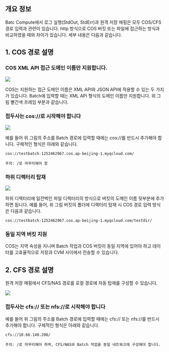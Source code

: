 ## 개요 정보

Batc Compute에서 로그 실행(StdOut, StdErr)과 원격 저장 매핑은 모두 COS/CFS 경로 입력과 관련이 있습니다. http 방식으로 COS 버킷 또는 파일에 접근하는 방식과 비교하였을 때와 차이가 있습니다. 세부 내용은 다음과 같습니다.

## 1. COS 경로 설명

### COS XML API 접근 도메인 이름만 지원합니다.

![](https://mc.qcloudimg.com/static/img/9e0e71c620551fd4271f5e026978d068/1.png)

COS는 지원하는 접근 도메인 이름은 XML API와 JSON API에 적용할 수 있는 두 가지가 있습니다. Batch에 입력할 때는 XML API 형식의 도메인 이름만 지원합니다. 위 그림 빨간색 프레임 부분과 같습니다.

### 접두사는 cos://로 시작해야 합니다

![](https://mc.qcloudimg.com/static/img/9e0e71c620551fd4271f5e026978d068/1.png)

예를 들어 위 그림의 주소를 Batch 경로에 입력할 때에는 cos://를 반드시 추가해야 합니다. 구체적인 형식은 아래와 같습니다.

``` 
cos://testbatch-1252462967.cos.ap-beijing-1.myqcloud.com/ 
```

``주의: /로 마무리해야 함``

### 하위 디렉터리 탑재

![](https://mc.qcloudimg.com/static/img/5dfebdda44fa0417c03090675a58a099/2.png)

하위 디렉터리에 일잔벅인 파일 디렉터리의 방식으로 버킷의 도메인 이름 뒷부분에 추가하면 됩니다. 예를 들어, 위 그림 버킷의 폴더에 디렉터리 탑재 시 COS 경로 입력 방식은 다음과 같습니다.

``` 
cos://testbatch-1252462967.cos.ap-beijing-1.myqcloud.com/testdir/ 
```

### 동일 지역 버킷 지원

COS는 지역 속성을 지니며 Batch 작업과 COS 버킷이 동일 지역에 있어야 하고 데이터를 고효율적으로 저장과 CVM 사이에서 전송할 수 있습니다.

## 2. CFS 경로 설명

원격 저장 매핑에서 CFS/NAS 경로를 로컬 경로에 자동 탑재를 구성할 수 있습니다.

![](https://mc.qcloudimg.com/static/img/7721d8b14f775055615d430528008cb9/3.png)

### 접두사는 cfs:// 또는 nfs://로 시작해야 합니다

예를 들어 위 그림의 주소를 Batch 경로에 입력할 때에는 cfs:// 또는 nfs://를 반드시 추가해야 합니다. 구체적인 형식은 아래와 같습니다.

``` 
cfs://10.66.140.208/ 
```

``주의: /로 마무리해야 하며, CFS/NAS와 Batch 작업을 동일 네트워크에 구성해야 합니다.``








